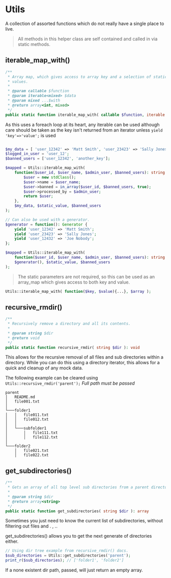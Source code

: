 # Utils

A collection of assorted functions which do not really have a single place to live.

> All methods in this helper class are self contained and called in via static methods.

## iterable_map_with()

```php
/**
 * Array map, which gives access to array key and a selection of static
 * values.
 *
 * @param callable $function
 * @param iterable<mixed> $data
 * @param mixed ...$with
 * @return array<int, mixed>
 */
public static function iterable_map_with( callable $function, iterable $data, ...$with ): array
```
As this uses a foreach loop at its heart, any iterable can be used although care should be taken as the key isn't returned from an iterator unless ```yield 'key'=>'value';``` is used
```php

$my_data = [ 'user_12342' => 'Matt Smith', 'user_23423' => 'Sally Jones' ];
$logged_in_user = 'user_12';
$banned_users = ['user_12342', 'another_key'];

$mapped = Utils::iterable_map_with(
    function($user_id, $user_name, $admin_user, $banned_users): string {        
        $user = new stdClass();
        $user->name = $user_name;
        $user->banned = in_array($user_id, $banned_users, true);
        $user->processed_by = $admin_user;
        return $user;
    }, 
    $my_data, $static_value, $banned_users 
);

// Can also be used with a generator.
$generator = function(): Generator {
    yield 'user_12342' => 'Matt Smith';
    yield 'user_23423' => 'Sally Jones';
    yield 'user_12432' => 'Joe Nobody';
};

$mapped = Utils::iterable_map_with(
    function($user_id, $user_name, $admin_user, $banned_users): string {...}, 
    $generator(), $static_value, $banned_users 
);
```

> The static parameters are not required, so this can be used as an array_map which gives access to both key and value.

```php 
Utils::iterable_map_with( function($key, $value){...}, $array );
```
## recursive_rmdir()
```php
/**
 * Recursively remove a directory and all its contents.
 *
 * @param string $dir
 * @return void
 */
public static function recursive_rmdir( string $dir ): void
```
This allows for the recursive removal of all files and sub directories within a directory. While you can do this using a directory iterator, this allows for a quick and cleanup of any mock data.

The following example can be cleared using ``` Utils::recursive_rmdir('parent');``` *Full path must be passed*

```
parent
│   README.md
│   file001.txt    
│
└───folder1
│   │   file011.txt
│   │   file012.txt
│   │
│   └───subfolder1
│       │   file111.txt
│       │   file112.txt
│   
└───folder2
    │   file021.txt
    │   file022.txt
```

## get_subdirectories()
```php
/**
 * Gets an array of all top level sub directories from a parent directory.
 *
 * @param string $dir
 * @return array<string>
 */
public static function get_subdirectories( string $dir ): array
```
Sometimes you just need to know the current list of subdirectories, without filtering out files and . , ..

get_subdirectories() allows you to get the next generate of directories either.

```php
// Using dir tree example from recursive_rmdir() docs.
$sub_directories = Utils::get_subdirectories('parent');
print_r($sub_directories); // ['folder1', 'folder2']
```
If a none existent dir path, passed, will just return an empty array.

